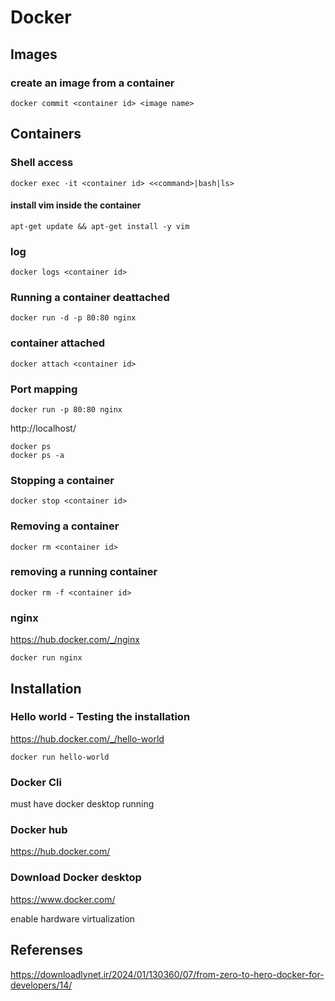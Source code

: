 # Docker
## Images
### create an image from a container
````
docker commit <container id> <image name>
````
## Containers
### Shell access
````
docker exec -it <container id> <<command>|bash|ls>
````
#### install vim inside the container
````
apt-get update && apt-get install -y vim
````
### log
````
docker logs <container id>
````
### Running a container deattached
````
docker run -d -p 80:80 nginx
````
### container attached
````
docker attach <container id>
````
### Port mapping
````
docker run -p 80:80 nginx
````
http://localhost/
````
docker ps
docker ps -a
````
### Stopping a container
````
docker stop <container id>
````
### Removing a container
````
docker rm <container id>
````
### removing a running container
````
docker rm -f <container id>
````
### nginx
https://hub.docker.com/_/nginx
````
docker run nginx
````
## Installation
### Hello world - Testing the installation
https://hub.docker.com/_/hello-world
````
docker run hello-world
````
### Docker Cli
must have docker desktop running
### Docker hub
https://hub.docker.com/
### Download Docker desktop
https://www.docker.com/

enable hardware virtualization
## Referenses
https://downloadlynet.ir/2024/01/130360/07/from-zero-to-hero-docker-for-developers/14/
